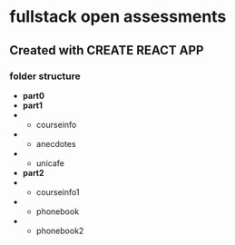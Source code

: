 # fullstack open assessments
## Created with CREATE REACT APP

### folder structure
- **part0**
- **part1**
- - courseinfo
- - anecdotes
- - unicafe
- **part2**
- - courseinfo1
- - phonebook
- - phonebook2
